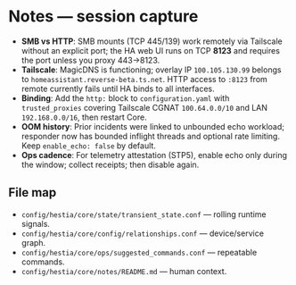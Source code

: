 # Notes — session capture

- **SMB vs HTTP**: SMB mounts (TCP 445/139) work remotely via Tailscale without an explicit port; the HA web UI runs on TCP **8123** and requires the port unless you proxy 443→8123.
- **Tailscale**: MagicDNS is functioning; overlay IP `100.105.130.99` belongs to `homeassistant.reverse-beta.ts.net`. HTTP access to `:8123` from remote currently fails until HA binds to all interfaces.
- **Binding**: Add the `http:` block to `configuration.yaml` with `trusted_proxies` covering Tailscale CGNAT `100.64.0.0/10` and LAN `192.168.0.0/16`, then restart Core.
- **OOM history**: Prior incidents were linked to unbounded echo workload; responder now has bounded inflight threads and optional rate limiting. Keep `enable_echo: false` by default.
- **Ops cadence**: For telemetry attestation (STP5), enable echo only during the window; collect receipts; then disable again.

## File map
- `config/hestia/core/state/transient_state.conf` — rolling runtime signals.
- `config/hestia/core/config/relationships.conf` — device/service graph.
- `config/hestia/core/ops/suggested_commands.conf` — repeatable commands.
- `config/hestia/core/notes/README.md` — human context.